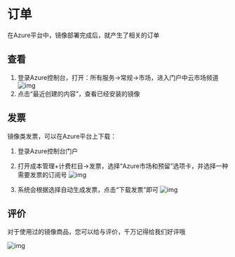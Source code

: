# 订单

在Azure平台中，镜像部署完成后，就产生了相关的订单

## 查看

1. 登录Azure控制台，打开：所有服务->常规->市场，进入门户中云市场频道
   ![img](https://libs.websoft9.com/Websoft9/DocsPicture/zh/azure/azure-mkbackend-websoft9.png)
2. 点击“最近创建的内容”，查看已经安装的镜像

## 发票

镜像类发票，可以在Azure平台上下载：

1. 登录Azure控制台门户
2. 打开成本管理+计费栏目->发票，选择“Azure市场和预留”选项卡，并选择一种需要发票的订阅号
   ![img](https://libs.websoft9.com/Websoft9/DocsPicture/zh/azure/azure-getinvoice0-websoft9.png)

3. 系统会根据选择自动生成发票，点击“下载发票”即可
    ![img](https://libs.websoft9.com/Websoft9/DocsPicture/zh/azure/azure-getinvoice-websoft9.png)

## 评价

对于使用过的镜像商品，您可以给与评价，千万记得给我们好评哦

![img](https://libs.websoft9.com/Websoft9/DocsPicture/en/azure/azure-review-websoft9.png)